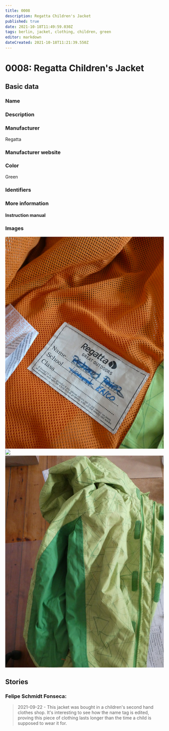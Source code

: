 ```yaml
---
title: 0008
description: Regatta Children's Jacket
published: true
date: 2021-10-18T11:49:59.030Z
tags: berlin, jacket, clothing, children, green
editor: markdown
dateCreated: 2021-10-18T11:21:39.550Z
---
```


# 0008: Regatta Children's Jacket

## Basic data

### Name

### Description

### Manufacturer

Regatta

### Manufacturer website


### Color

Green

### Identifiers



### More information

#### Instruction manual

### Images

![](/things/0008/p1030465.jpg)
![](/things/0008/p1030466.jpg)
![](/things/0008/p1030467.jpg)

## Stories

### Felipe Schmidt Fonseca:

> 2021-09-22 - This jacket was bought in a children's second hand clothes shop. It's interesting to see how the name tag is edited, proving this piece of clothing lasts longer than the time a child is supposed to wear it for.
